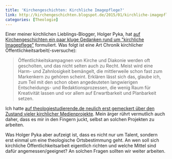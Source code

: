 ```yaml
---
title: 'Kirchengeschichten: Kirchliche Imagepflege?'
link: http://kirchengeschichten.blogspot.de/2015/01/kirchliche-imagepflege.html
categories: [Theologie]
---
```


Einer meiner kirchlichen Lieblings-Blogger, Holger Pyka, hat [auf Kirchengeschichten ein paar kluge Gedanken rund um "kirchliche Imagepflege"](http://kirchengeschichten.blogspot.de/2015/01/kirchliche-imagepflege.html) formuliert. Was folgt ist eine Art Chronik kirchlicher Öffentlichkeitsarbeit(-sversuche):

> Öffentlichkeitskampagnen von Kirche und Diakonie werden oft gescholten, und das nicht selten auch zu Recht. Meist wird eine Harm- und Zahnlosigkeit bemängelt, die mittlerweile schon fast zum Markenkern zu gehören scheint. Erklären lässt sich das, glaube ich, zum Teil mit den schon oben angedeuteten langwierigen Entscheidungs- und Redaktionsprozessen, die wenig Raum für Kreativität lassen und vor allem auf Erwartbarkeit und Planbarkeit setzen. 

Ich hatte [auf theologiestudierende.de neulich erst gemeckert über den Zustand vieler kirchlicher Medienprojekte](http://www.theologiestudierende.de/2015/01/07/fuer-mehr-qualitaet-in-kirchlichen-online-angeboten/). Mein ärger rührt vermutlich auch daher, dass es mir in den Fingern juckt, selbst an solchen Projekten zu arbeiten.

Was Holger Pyka aber aufzeigt ist, dass es nicht nur um Talent, sondern erst einmal um eine theologische Ortsbestimmung geht. An wen soll sich kirchliche Öffentlichkeitsarbeit eigentlich richten und welche Mittel sind dafür angemessen/geeignet? An solchen Fragen sollten wir weiter arbeiten.
